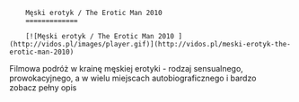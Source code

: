 
        Męski erotyk / The Erotic Man 2010 
        =============
        
        [![Męski erotyk / The Erotic Man 2010 ](http://vidos.pl/images/player.gif)](http://vidos.pl/meski-erotyk-the-erotic-man-2010)
        
        
 Filmowa podróż w krainę męskiej erotyki - rodzaj sensualnego, prowokacyjnego, a w wielu miejscach autobiograficznego i bardzo zobacz pełny opis
    